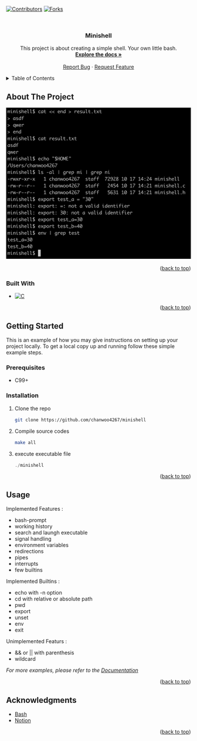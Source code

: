 <a name="readme-top"></a>

[![Contributors][contributors-shield]][contributors-url]
[![Forks][forks-shield]][forks-url]

<br />
<div align="center">

<h3 align="center">Minishell</h3>

  <p align="center">
    This project is about creating a simple shell. Your own little bash.
    <br />
    <a href="https://cdn.intra.42.fr/pdf/pdf/102776/en.subject.pdf"><strong>Explore the docs »</strong></a>
    <br />
    <br />
    <a href="https://github.com/chanwoo4267/minishell/issues">Report Bug</a>
    ·
    <a href="https://github.com/chanwoo4267/minishell/issues">Request Feature</a>
  </p>
</div>

<details>
  <summary>Table of Contents</summary>
  <ol>
    <li>
      <a href="#about-the-project">About The Project</a>
      <ul>
        <li><a href="#built-with">Built With</a></li>
      </ul>
    </li>
    <li>
      <a href="#getting-started">Getting Started</a>
      <ul>
        <li><a href="#prerequisites">Prerequisites</a></li>
        <li><a href="#installation">Installation</a></li>
      </ul>
    </li>
    <li><a href="#usage">Usage</a></li>
    <li><a href="#roadmap">Roadmap</a></li>
    <li><a href="#contributing">Contributing</a></li>
    <li><a href="#license">License</a></li>
    <li><a href="#contact">Contact</a></li>
    <li><a href="#acknowledgments">Acknowledgments</a></li>
  </ol>
</details>



<!-- ABOUT THE PROJECT -->
## About The Project

[![Product Name Screen Shot][product-screenshot]]() <!-- ?? -->



<p align="right">(<a href="#readme-top">back to top</a>)</p>



### Built With

* [![C][C-shield]][C-url]

<p align="right">(<a href="#readme-top">back to top</a>)</p>



<!-- GETTING STARTED -->
## Getting Started

This is an example of how you may give instructions on setting up your project locally.
To get a local copy up and running follow these simple example steps.

### Prerequisites

* C99+

### Installation

1. Clone the repo
   ```sh
   git clone https://github.com/chanwoo4267/minishell
   ```
3. Compile source codes
   ```sh
   make all
   ```
4. execute executable file
   ```js
   ./minishell
   ```

<p align="right">(<a href="#readme-top">back to top</a>)</p>



<!-- USAGE EXAMPLES -->
## Usage

Implemented Features :

* bash-prompt
* working history
* search and laungh executable
* signal handling
* environment variables
* redirections
* pipes
* interrupts
* few builtins

Implemented Builtins :

* echo with -n option
* cd with relative or absolute path
* pwd
* export
* unset
* env
* exit

Unimplemented Featurs :

* && or || with parenthesis
* wildcard

_For more examples, please refer to the [Documentation](https://www.gnu.org/savannah-checkouts/gnu/bash/manual/bash.html)_

<p align="right">(<a href="#readme-top">back to top</a>)</p>


<!-- ACKNOWLEDGMENTS -->
## Acknowledgments

* [Bash](https://www.gnu.org/savannah-checkouts/gnu/bash/manual/bash.html)
* [Notion](https://www.notion.so/Minishell-c84036f4661f466dbd58afefe2f82ef7?pvs=4)

<p align="right">(<a href="#readme-top">back to top</a>)</p>

<!-- MARKDOWN LINKS & IMAGES -->
<!-- https://www.markdownguide.org/basic-syntax/#reference-style-links -->
[contributors-shield]: https://img.shields.io/github/contributors/chanwoo4267/minishell.svg?style=for-the-badge
[contributors-url]: https://github.com/chanwoo4267/minishell/graphs/contributors
[forks-shield]: https://img.shields.io/github/forks/chanwoo4267/minishell.svg?style=for-the-badge
[forks-url]: https://github.com/chanwoo4267/minishell/network/members

[C-shield]: https://img.shields.io/badge/C-35495E?style=for-the-badge&logo=c&logoColor=White
[C-url]: https://www.open-std.org/jtc1/sc22/wg14/www/docs/n2731.pdf

[product-screenshot]: image/minishell.png